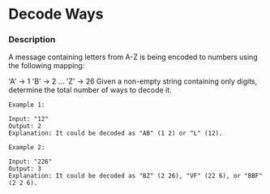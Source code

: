# Decode Ways

### Description

A message containing letters from A-Z is being encoded to numbers using the following mapping:

'A' -> 1
'B' -> 2
...
'Z' -> 26
Given a non-empty string containing only digits, determine the total number of ways to decode it.

    Example 1:

    Input: "12"
    Output: 2
    Explanation: It could be decoded as "AB" (1 2) or "L" (12).
    
    Example 2:

    Input: "226"
    Output: 3
    Explanation: It could be decoded as "BZ" (2 26), "VF" (22 6), or "BBF" (2 2 6).


